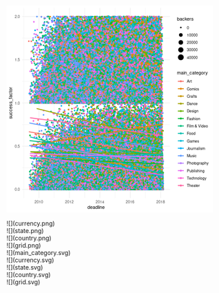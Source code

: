 ![](main_category.png)
<br>
<div style="page-break-after: always;"></div>
![](currency.png)
<br>
<div style="page-break-after: always;"></div>
![](state.png)
<br>
<div style="page-break-after: always;"></div>
![](country.png)
<br>
<div style="page-break-after: always;"></div>
![](grid.png)
<br>
<div style="page-break-after: always;"></div>
![](main_category.svg)
<br>
<div style="page-break-after: always;"></div>
![](currency.svg)
<br>
<div style="page-break-after: always;"></div>
![](state.svg)
<br>
<div style="page-break-after: always;"></div>
![](country.svg)
<br>
<div style="page-break-after: always;"></div>
![](grid.svg)
<br>
<div style="page-break-after: always;"></div>
